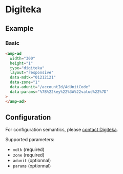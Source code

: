 # Digiteka

## Example

### Basic

```html
<amp-ad
  width="300"
  height="1"
  type="digiteka"
  layout="responsive"
  data-mdtk="01212121"
  data-zone="1"
  data-adunit="/accountId/AdUnitCode"
  data-params="%7B%22key%22%3A%22value%22%7D"
>
</amp-ad>
```

## Configuration

For configuration semantics, please [contact Digiteka](http://digiteka.com).

Supported parameters:

-   `mdtk` (required)
-   `zone` (required)
-   `adunit` (optionnal)
-   `params` (optionnal)
